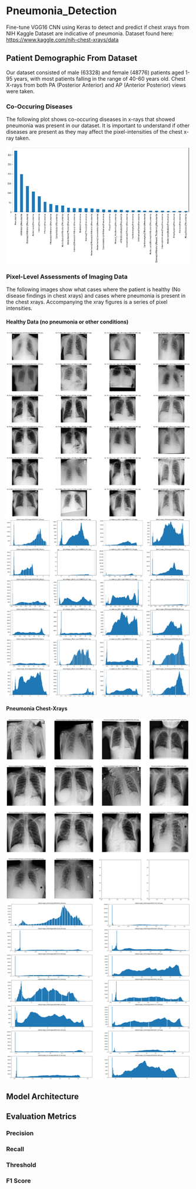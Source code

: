 # Pneumonia_Detection
Fine-tune VGG16 CNN using Keras to detect and predict if chest xrays from NIH Kaggle Dataset are indicative of pneumonia. Dataset found here: https://www.kaggle.com/nih-chest-xrays/data

## Patient Demographic From Dataset ##

Our dataset consisted of male (63328) and female (48776) patients aged 1-95 years, with most patients falling in the range of 40-60 years old. Chest X-rays from both PA (Posterior Anterior) and AP (Anterior Posterior) views were taken.

### Co-Occuring Diseases ###
The following plot shows co-occuring diseases in x-rays that showed pneumonia was present in our dataset. It is important to understand if other diseases are present as they may affect the pixel-intensities of the chest x-ray taken.

<img src="images/EDA/co_occuring_diseases.png" width="500">

### Pixel-Level Assessments of Imaging Data ###
The following images show what cases where the patient is healthy (No disease findings in chest xrays) and cases where pneumonia is present in the chest xrays. Accompanying the xray figures is a series of pixel intensities. 

#### Healthy Data (no pneumonia or other conditions) ####
<img src="images/EDA/healthy_xrays.png" width="500"> <img src="images/EDA/healthy_xrays_intensities.png" width="500">

#### Pneumonia Chest-Xrays ####
<img src="images/EDA/pneumonia_xrays.png" width="500"> <img src="images/EDA/pneumonia_intensities.png" width="500">

## Model Architecture ##



## Evaluation Metrics ##

### Precision ###

### Recall ###

### Threshold ###

### F1 Score ###


## 
